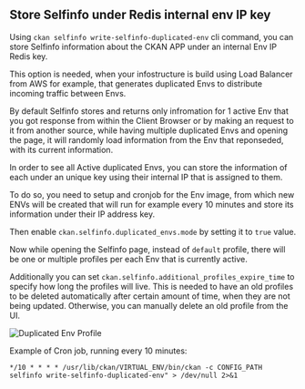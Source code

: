 ## Store Selfinfo under Redis internal env IP key

Using `ckan selfinfo write-selfinfo-duplicated-env` cli command, you can store Selfinfo information about the CKAN APP under an internal Env IP Redis key.

This option is needed, when your infostructure is build using Load Balancer from AWS for example, that generates duplicated Envs to distribute incoming traffic between Envs.

By default Selfinfo stores and returns only infromation for 1 active Env that you got response from within the Client Browser or by making an request to it from another source, while having multiple duplicated Envs and opening the page, it will randomly load information from the Env that reponseded, with its current information.

In order to see all Active duplicated Envs, you can store the information of each under an unique key using their internal IP that is assigned to them.

To do so, you need to setup and cronjob for the Env image, from which new ENVs will be created that will run for example every 10 minutes and store its information under their IP address key.

Then enable `ckan.selfinfo.duplicated_envs.mode` by setting it to `true` value.

Now while opening the Selfinfo page, instead of `default` profile, there will be one or multiple profiles per each Env that is currently active.

Additionally you can set `ckan.selfinfo.additional_profiles_expire_time` to specify how long the profiles will live. This is needed to have an old profiles to be deleted automatically after certain amount of time, when they are not being updated. Otherwise, you can manually delete an old profile from the UI.

![Duplicated Env Profile](../assets/duplicated_env.png)

Example of Cron job, running every 10 minutes:

    */10 * * * * /usr/lib/ckan/VIRTUAL_ENV/bin/ckan -c CONFIG_PATH selfinfo write-selfinfo-duplicated-env" > /dev/null 2>&1
